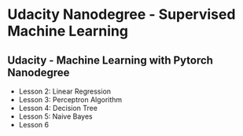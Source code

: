 # Udacity Nanodegree - Supervised Machine Learning

## Udacity - Machine Learning with Pytorch Nanodegree

- Lesson 2: Linear Regression
- Lesson 3: Perceptron Algorithm
- Lesson 4: Decision Tree
- Lesson 5: Naive Bayes
- Lesson 6
